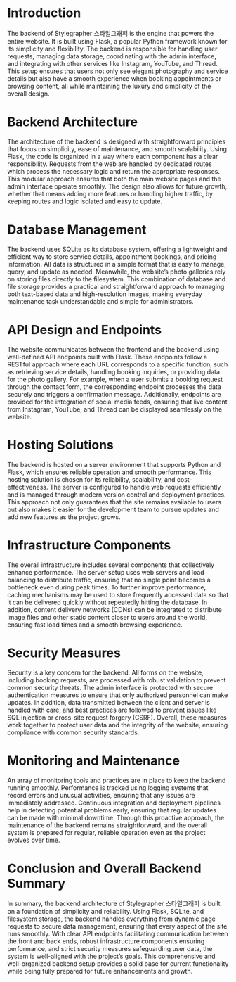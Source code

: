 # Introduction

The backend of Stylegrapher 스타일그래퍼 is the engine that powers the entire website. It is built using Flask, a popular Python framework known for its simplicity and flexibility. The backend is responsible for handling user requests, managing data storage, coordinating with the admin interface, and integrating with other services like Instagram, YouTube, and Thread. This setup ensures that users not only see elegant photography and service details but also have a smooth experience when booking appointments or browsing content, all while maintaining the luxury and simplicity of the overall design.

# Backend Architecture

The architecture of the backend is designed with straightforward principles that focus on simplicity, ease of maintenance, and smooth scalability. Using Flask, the code is organized in a way where each component has a clear responsibility. Requests from the web are handled by dedicated routes which process the necessary logic and return the appropriate responses. This modular approach ensures that both the main website pages and the admin interface operate smoothly. The design also allows for future growth, whether that means adding more features or handling higher traffic, by keeping routes and logic isolated and easy to update.

# Database Management

The backend uses SQLite as its database system, offering a lightweight and efficient way to store service details, appointment bookings, and pricing information. All data is structured in a simple format that is easy to manage, query, and update as needed. Meanwhile, the website’s photo galleries rely on storing files directly to the filesystem. This combination of database and file storage provides a practical and straightforward approach to managing both text-based data and high-resolution images, making everyday maintenance task understandable and simple for administrators.

# API Design and Endpoints

The website communicates between the frontend and the backend using well-defined API endpoints built with Flask. These endpoints follow a RESTful approach where each URL corresponds to a specific function, such as retrieving service details, handling booking inquiries, or providing data for the photo gallery. For example, when a user submits a booking request through the contact form, the corresponding endpoint processes the data securely and triggers a confirmation message. Additionally, endpoints are provided for the integration of social media feeds, ensuring that live content from Instagram, YouTube, and Thread can be displayed seamlessly on the website.

# Hosting Solutions

The backend is hosted on a server environment that supports Python and Flask, which ensures reliable operation and smooth performance. This hosting solution is chosen for its reliability, scalability, and cost-effectiveness. The server is configured to handle web requests efficiently and is managed through modern version control and deployment practices. This approach not only guarantees that the site remains available to users but also makes it easier for the development team to pursue updates and add new features as the project grows.

# Infrastructure Components

The overall infrastructure includes several components that collectively enhance performance. The server setup uses web servers and load balancing to distribute traffic, ensuring that no single point becomes a bottleneck even during peak times. To further improve performance, caching mechanisms may be used to store frequently accessed data so that it can be delivered quickly without repeatedly hitting the database. In addition, content delivery networks (CDNs) can be integrated to distribute image files and other static content closer to users around the world, ensuring fast load times and a smooth browsing experience.

# Security Measures

Security is a key concern for the backend. All forms on the website, including booking requests, are processed with robust validation to prevent common security threats. The admin interface is protected with secure authentication measures to ensure that only authorized personnel can make updates. In addition, data transmitted between the client and server is handled with care, and best practices are followed to prevent issues like SQL injection or cross-site request forgery (CSRF). Overall, these measures work together to protect user data and the integrity of the website, ensuring compliance with common security standards.

# Monitoring and Maintenance

An array of monitoring tools and practices are in place to keep the backend running smoothly. Performance is tracked using logging systems that record errors and unusual activities, ensuring that any issues are immediately addressed. Continuous integration and deployment pipelines help in detecting potential problems early, ensuring that regular updates can be made with minimal downtime. Through this proactive approach, the maintenance of the backend remains straightforward, and the overall system is prepared for regular, reliable operation even as the project evolves over time.

# Conclusion and Overall Backend Summary

In summary, the backend architecture of Stylegrapher 스타일그래퍼 is built on a foundation of simplicity and reliability. Using Flask, SQLite, and filesystem storage, the backend handles everything from dynamic page requests to secure data management, ensuring that every aspect of the site runs smoothly. With clear API endpoints facilitating communication between the front and back ends, robust infrastructure components ensuring performance, and strict security measures safeguarding user data, the system is well-aligned with the project’s goals. This comprehensive and well-organized backend setup provides a solid base for current functionality while being fully prepared for future enhancements and growth.
